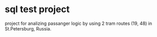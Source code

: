 # sql test project
project for analizing passanger logic by using 2 tram routes (19, 48) in St.Petersburg, Russia.
